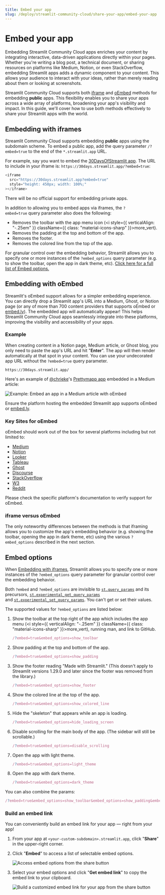 ```yaml
---
title: Embed your app
slug: /deploy/streamlit-community-cloud/share-your-app/embed-your-app
---
```


# Embed your app

Embedding Streamlit Community Cloud apps enriches your content by integrating interactive, data-driven applications directly within your pages. Whether you're writing a blog post, a technical document, or sharing resources on platforms like Medium, Notion, or even StackOverflow, embedding Streamlit apps adds a dynamic component to your content. This allows your audience to interact with your ideas, rather than merely reading about them or looking at screenshots.

Streamlit Community Cloud supports both [iframe](#embedding-with-iframes) and [oEmbed](#embedding-with-oembed) methods for embedding **public** apps. This flexibility enables you to share your apps across a wide array of platforms, broadening your app's visibility and impact. In this guide, we'll cover how to use both methods effectively to share your Streamlit apps with the world.

## Embedding with iframes

Streamlit Community Cloud supports embedding **public** apps using the subdomain scheme. To embed a public app, add the query parameter `/?embed=true` to the end of the `*.streamlit.app` URL.

For example, say you want to embed the <a href="https://30days.streamlit.app/" target="_blank">30DaysOfStreamlit app</a>. The URL to include in your iframe is: `https://30days.streamlit.app/?embed=true`:

```javascript
<iframe
  src="https://30days.streamlit.app?embed=true"
  style="height: 450px; width: 100%;"
></iframe>
```

<Cloud name="30days" height="450px" />

<Important>

There will be no official support for embedding private apps.

</Important>

In addition to allowing you to embed apps via iframes, the `?embed=true` query parameter also does the following:

- Removes the toolbar with the app menu icon (<i style={{ verticalAlign: "-.25em" }} className={{ class: "material-icons-sharp" }}>more_vert</i>).
- Removes the padding at the top and bottom of the app.
- Removes the footer.
- Removes the colored line from the top of the app.

For granular control over the embedding behavior, Streamlit allows you to specify one or more instances of the `?embed_options` query parameter (e.g. to show the toolbar, open the app in dark theme, etc). [Click here for a full list of Embed options.](#embed-options)

## Embedding with oEmbed

Streamlit's oEmbed support allows for a simpler embedding experience. You can directly drop a Streamlit app's URL into a Medium, Ghost, or Notion page (or any of more than 700 content providers that supports oEmbed or <a href="https://embed.ly/" target="_blank">embed.ly</a>). The embedded app will automatically appear! This helps Streamlit Community Cloud apps seamlessly integrate into these platforms, improving the visibility and accessibility of your apps.

### Example

When creating content in a Notion page, Medium article, or Ghost blog, you only need to paste the app's URL and hit "**Enter**". The app will then render automatically at that spot in your content. You can use your undecorated app URL without the `?embed=true` query parameter.

```
https://30days.streamlit.app/
```

Here's an example of <a href="https://github.com/chrieke" target="_blank">@chrieke</a>'s <a href="https://chrieke-prettymapp-streamlit-prettymappapp-1k0qxh.streamlit.app/" target="_blank">Prettymapp app</a> embedded in a Medium article:

<Image src="/images/streamlit-community-cloud/oembed.gif" alt="Example: Embed an app in a Medium article with oEmbed" clean />

<Tip>

Ensure the platform hosting the embedded Streamlit app supports oEmbed or <a href="https://embed.ly/" target="_blank">embed.ly</a>.

</Tip>

### Key Sites for oEmbed

oEmbed should work out of the box for several platforms including but not limited to:

- <a target="_blank" href="https://medium.com/">Medium</a>
- <a target="_blank" href="https://notion.so/">Notion</a>
- <a target="_blank" href="https://www.looker.com/">Looker</a>
- <a target="_blank" href="https://www.tableau.com/">Tableau</a>
- <a target="_blank" href="https://ghost.org/">Ghost</a>
- <a target="_blank" href="https://www.discourse.org/">Discourse</a>
- <a target="_blank" href="https://stackoverflow.com/">StackOverflow</a>
- <a target="_blank" href="https://www.w3schools.com/">W3</a>
- <a target="_blank" href="https://www.reddit.com/">Reddit</a>

Please check the specific platform's documentation to verify support for oEmbed.

### iframe versus oEmbed

The only noteworthy differences between the methods is that iframing allows you to customize the app's embedding behavior (e.g. showing the toolbar, opening the app in dark theme, etc) using the various `?embed_options` described in the next section.

## Embed options

When [Embedding with iframes](#embedding-with-iframes), Streamlit allows you to specify one or more instances of the `?embed_options` query parameter for granular control over the embedding behavior.

Both `?embed` and `?embed_options` are invisible to [`st.query_params`](/develop/api-reference/caching-and-state/st.query_params) and its precursors, [`st.experimental_get_query_params`](/develop/api-reference/caching-and-state/st.experimental_get_query_params) and [`st.experimental_set_query_params`](/develop/api-reference/caching-and-state/st.experimental_set_query_params). You can't get or set their values.

The supported values for `?embed_options` are listed below:

1. Show the toolbar at the top right of the app which includes the app menu (<i style={{ verticalAlign: "-.25em" }} className={{ class: "material-icons-sharp" }}>more_vert</i>), running man, and link to GitHub.

   ```javascript
   /?embed=true&embed_options=show_toolbar
   ```

2. Show padding at the top and bottom of the app.

   ```javascript
   /?embed=true&embed_options=show_padding
   ```

3. Show the footer reading "Made with Streamlit." (This doesn't apply to Streamlit versions 1.29.0 and later since the footer was removed from the library.)

   ```javascript
   /?embed=true&embed_options=show_footer
   ```

4. Show the colored line at the top of the app.

   ```javascript
   /?embed=true&embed_options=show_colored_line
   ```

5. Hide the "skeleton" that appears while an app is loading.

   ```javascript
   /?embed=true&embed_options=hide_loading_screen
   ```

6. Disable scrolling for the main body of the app. (The sidebar will still be scrollable.)

   ```javascript
   /?embed=true&embed_options=disable_scrolling
   ```

7. Open the app with light theme.

   ```javascript
   /?embed=true&embed_options=light_theme
   ```

8. Open the app with dark theme.

   ```javascript
   /?embed=true&embed_options=dark_theme
   ```

You can also combine the params:

```javascript
/?embed=true&embed_options=show_toolbar&embed_options=show_padding&embed_options=show_footer&embed_options=show_colored_line&embed_options=disable_scrolling
```

### Build an embed link

You can conveniently build an embed link for your app &mdash; right from your app!

1. From your app at `<your-custom-subdomain>.streamlit.app`, click "**Share**" in the upper-right corner.
2. Click "**Embed**" to access a list of selectable embed options.

   ![Access embed options from the share button](/images/streamlit-community-cloud/share-menu-embed.png)

3. Select your embed options and click "**Get embed link**" to copy the embed link to your clipboard.

   ![Build a customized embed link for your app from the share button](/images/streamlit-community-cloud/share-menu-embed-url.png)
